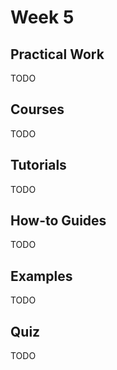 # Week 5

## Practical Work

TODO

## Courses

TODO

## Tutorials

TODO

## How-to Guides

TODO

## Examples

TODO

## Quiz

TODO
